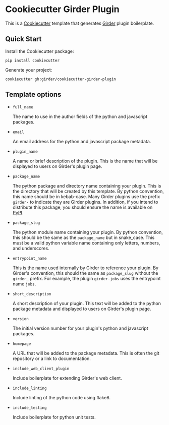# Cookiecutter Girder Plugin

This is a [Cookiecutter](https://github.com/audreyr/cookiecutter) template that generates
[Girder](https://github.com/girder/girder) plugin boilerplate.

## Quick Start

Install the Cookiecutter package:
```
pip install cookiecutter
```

Generate your project:
```
cookiecutter gh:girder/cookiecutter-girder-plugin
```

## Template options

* `full_name`

    The name to use in the author fields of the python and javascript packages.

* `email`

    An email address for the python and javascript package metadata.

* `plugin_name`

    A name or brief description of the plugin.  This is the name that will be
    displayed to users on Girder's plugin page.

* `package_name`

    The python package and directory name containing your plugin.  This is the
    directory that will be created by this template.  By python convention, this
    name should be in kebab-case.  Many Girder plugins use the prefix `girder-` to
    indicate they are Girder plugins.  In addition, if you intend to distribute
    this package, you should ensure the name is available on
    [PyPI](https://pypi.org/).

* `package_slug`

    The python module name containing your plugin.  By python convention, this
    should be the same as the `package_name` but in snake_case.  This must be
    a valid python variable name containing only letters, numbers, and underscores.

* `entrypoint_name`

    This is the name used internally by Girder to reference your plugin.  By
    Girder's convention, this should the same as `package_slug` without the
    `girder_` prefix.  For example, the plugin `girder-jobs` uses the
    entrypoint name `jobs`.

* `short_description`

    A short description of your plugin.  This text will be added to the python
    package metadata and displayed to users on Girder's plugin page.

* `version`

    The initial version number for your plugin's python and javascript packages.

* `homepage`

    A URL that will be added to the package metadata.  This is often the git repository
    or a link to documentation.

* `include_web_client_plugin`

    Include boilerplate for extending Girder's web client.

* `include_linting`

    Include linting of the python code using flake8.

* `include_testing`

    Include boilerplate for python unit tests.
